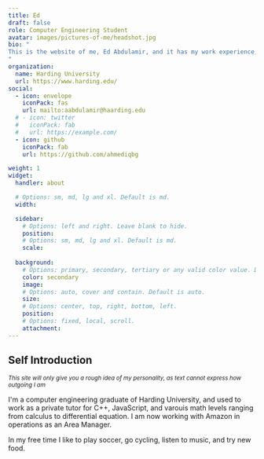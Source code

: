 ```yaml
---
title: Ed
draft: false
role: Computer Engineering Student
avatar: images/pictures-of-me/headshot.jpg
bio: "
This is the website of me, Ed Abdulamir, and it has my work experience, personal projects, and general info about me.
"
organization:
  name: Harding University
  url: https://www.harding.edu/
social:
  - icon: envelope
    iconPack: fas
    url: mailto:aabdulamir@haarding.edu
  # - icon: twitter
  #   iconPack: fab
  #   url: https://example.com/
  - icon: github
    iconPack: fab
    url: https://github.com/ahmediqbg

weight: 1
widget:
  handler: about

  # Options: sm, md, lg and xl. Default is md.
  width:

  sidebar:
    # Options: left and right. Leave blank to hide.
    position:
    # Options: sm, md, lg and xl. Default is md.
    scale:
  
  background:
    # Options: primary, secondary, tertiary or any valid color value. Default is primary.
    color: secondary
    image:
    # Options: auto, cover and contain. Default is auto.
    size:
    # Options: center, top, right, bottom, left.
    position:
    # Options: fixed, local, scroll.
    attachment: 
---
```


## Self Introduction

<i><small>This site will only give you a rough idea of my personality, as text cannot express how outgoing I am</small></i>

I'm a computer engineering graduate of Harding University, and used to work as a private tutor for C++, JavaScript, and varouis math levels ranging from calculus to differential equation. I am now working with Amazon in operations as an Area Manager. 

In my free time I like to play soccer, go cycling, listen to music, and try new food.

